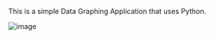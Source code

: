 This is a simple Data Graphing Application that uses Python.

![image](https://github.com/user-attachments/assets/faa79a06-d392-4b9b-9c46-f2bdc3cc975d)
